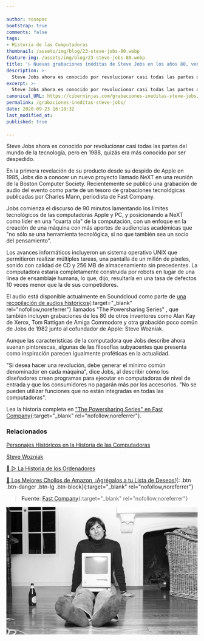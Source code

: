 ```yaml
---

author: rosepac
bootstrap: true
comments: false
tags:
- Historia de las Computadoras
thumbnail: /assets/img/blog/23-steve-jobs-80.webp
feature-img: /assets/img/blog/23-steve-jobs-80.webp
title: '▷ Nuevas grabaciones inéditas de Steve Jobs en los años 80, ven la luz ahora'
description: >-
  Steve Jobs ahora es conocido por revolucionar casi todas las partes del mundo de la tecnología, pero en 1988, quizás era más conocido por ser despedido.
excerpt: >-
  Steve Jobs ahora es conocido por revolucionar casi todas las partes del mundo de la tecnología, pero en 1988, quizás era más conocido por ser despedido.
canonical_URL: https://ciberninjas.com/grabaciones-ineditas-steve-jobs/
permalink: /grabaciones-ineditas-steve-jobs/
date: 2020-09-23 16:18:32
last_modified_at: 
published: true

---
```


Steve Jobs ahora es conocido por revolucionar casi todas las partes del mundo de la tecnología, pero en 1988, quizás era más conocido por ser despedido.

En la primera revelación de su producto desde su despido de Apple en 1985, Jobs dio a conocer un nuevo proyecto llamado NeXT en una reunión de la Boston Computer Society. Recientemente se publicó una grabación de audio del evento como parte de un tesoro de grabaciones tecnológicas publicadas por Charles Mann, periodista de Fast Company.

Jobs comienza el discurso de 90 minutos lamentando los límites tecnológicos de las computadoras Apple y PC, y posicionando a NeXT como líder en una "cuarta ola" de la computación, con un enfoque en la creación de una máquina con más aportes de audiencias académicas que "no sólo se una herramienta tecnológica, si no que también sea un socio del pensamiento".

Los avances informáticos incluyeron un sistema operativo UNIX que permitieron realizar múltiples tareas, una pantalla de un millón de píxeles, sonido con calidad de CD y 256 MB de almacenamiento sin precedentes. La computadora estaría completamente construida por robots en lugar de una línea de ensamblaje humana, lo que, dijo, resultaría en una tasa de defectos 10 veces menor que la de sus competidores.

El audio está disponible actualmente en Soundcloud como parte de [una recopilación de audios históricos](https://soundcloud.com/user-626311220){:target="_blank" rel="nofollow,noreferrer"} llamados "The Powersharing Series" , que también incluyen grabaciones de los 80 de otros inventores como Alan Kay de Xerox, Tom Rattigan de Amiga Commodore y otra grabación poco común de Jobs de 1982 junto al cofundador de Apple: Steve Wozniak.

Aunque las características de la computadora que Jobs describe ahora suenan pintorescas, algunas de las filosofías subyacentes que presenta como inspiración parecen igualmente proféticas en la actualidad.

"Si desea hacer una revolución, debe generar el mínimo común denominador en cada máquina", dice Jobs, al describir cómo los diseñadores crean programas para ejecutar en computadoras de nivel de entrada y que los consumidores no pagarán más por los accesorios. "No se pueden utilizar funciones que no están integradas en todas las computadoras".

Lea la historia completa en ["The Powersharing Series" en Fast Company](https://www.fastcompany.com/90541084/this-unheard-steve-jobs-tape-is-part-of-an-amazing-trove-of-tech-history){:target="_blank" rel="nofollow,noreferrer"}.

### **Relacionados** <!-- omit in toc -->

[Personajes Históricos en la Historia de las Computadoras](https://ciberninjas.com/personajes-historicos/)

[Steve Wozniak](https://ciberninjas.com/personajes-historicos/steve-wozniak/)

[🥇 ▷ La Historia de los Ordenadores](https://ciberninjas.com/cronograma/)

[🛒 Los Mejores Chollos de Amazon, ¡Agrégalos a tu Lista de Deseos!](https://www.amazon.es/shop/cibercursos "Los Mejores Chollos de Amazon, Ofertas Flash, Black Monday y Amazon Prime Day"){: .btn .btn-danger .btn-lg .btn-block}{:target="_blank" rel="nofollow,noreferrer"}

> **Fuente**: [Fast Company](https://www.fastcompany.com/90541084/this-unheard-steve-jobs-tape-is-part-of-an-amazing-trove-of-tech-history "Fast Company"){:target="_blank" rel="nofollow,noreferrer"}

![Salen a la luz grabaciones inédidas de Steve Jobs, de los Años 80](/assets/img/blog/23-steve-jobs-80.webp "Salen a la luz grabaciones inédidas de Steve Jobs, de los Años 80")